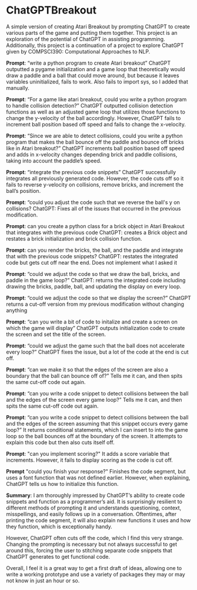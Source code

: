 # ChatGPTBreakout
A simple version of creating Atari Breakout by prompting ChatGPT to create various parts of the game and putting them together.
This project is an exploration of the potential of ChatGPT in assisting programming.
Additionally, this project is a continuation of a project to explore ChatGPT given by COMPSCI390: Computational Approaches to NLP.

**Prompt**: “write a python program to create Atari breakout”
ChatGPT outputted a pygame initialization and a game loop that theoretically would draw a paddle and a ball that could move around, but because it leaves variables uninitialized, fails to work. Also fails to import sys, so I added that manually.

**Prompt**: “For a game like atari breakout, could you write a python program to handle collision detection?”
ChatGPT outputted collision detection functions as well as an adjusted game loop that utilizes those functions to change the y-velocity of the ball accordingly. However, ChatGPT fails to increment ball position based off speed and fails to change the x-velocity.

**Prompt**: “Since we are able to detect collisions, could you write a python program that makes the ball bounce off the paddle and bounce off bricks like in Atari breakout?”
ChatGPT increments ball position based off speed and adds in x-velocity changes depending brick and paddle collisions, taking into account the paddle’s speed.

**Prompt**: “integrate the previous code snippets”
ChatGPT successfully integrates all previously generated code. However, the code cuts off so it fails to reverse y-velocity on collisions, remove bricks, and increment the ball’s position.

**Prompt**: “could you adjust the code such that we reverse the ball's y on collisions?
ChatGPT: Fixes all of the issues that occurred in the previous modification.

**Prompt**: can you create a python class for a brick object in Atari Breakout that integrates with the previous code
ChatGPT: creates a Brick object and restates a brick initialization and brick collision function.

**Prompt**: can you render the bricks, the ball, and the paddle and integrate that with the previous code snippets?
ChatGPT: restates the integrated code but gets cut off near the end. Does not implement what I asked it

**Prompt**: “could we adjust the code so that we draw the ball, bricks, and paddle in the game loop?”
ChatGPT: returns the integrated code including drawing the bricks, paddle, ball, and updating the display on every loop.

**Prompt**: “could we adjust the code so that we display the screen?”
ChatGPT returns a cut-off version from my previous modification without changing anything

**Prompt**: “can you write a bit of code to initalize and create a screen on which the game will display”
ChatGPT outputs initialization code to create the screen and set the title of the screen.

**Prompt**: “could we adjust the game such that the ball does not accelerate every loop?”
ChatGPT fixes the issue, but a lot of the code at the end is cut off.

**Prompt**: “can we make it so that the edges of the screen are also a boundary that the ball can bounce off of?”
Tells me it can, and then spits the same cut-off code out again.

**Prompt**: “can you write a code snippet to detect collisions between the ball and the edges of the screen every game loop?”
Tells me it can, and then spits the same cut-off code out again.

**Prompt**: “can you write a code snippet to detect collisions between the ball and the edges of the screen assuming that this snippet occurs every game loop?”
It returns conditional statements, which I can insert to into the game loop so the ball bounces off at the boundary of the screen. It attempts to explain this code but then also cuts itself off.

**Prompt**: "can you implement scoring?"
It adds a score variable that increments. However, it fails to display scoring as the code is cut off.

**Prompt** "could you finish your response?"
Finishes the code segment, but uses a font function that was not defined earlier. However, when explaining, ChatGPT tells us how to initialize this function.

**Summary**:
I am thoroughly impressed by ChatGPT’s ability to create code snippets and function as a programmer’s aid. It is surprisingly resilient to different methods of prompting it and understands questioning, context, misspellings, and easily follows up in a conversation. Oftentimes, after printing the code segment, it will also explain new functions it uses and how they function, which is exceptionally handy.

However, ChatGPT often cuts off the code, which I find this very strange. Changing the prompting is necessary but not always successful to get around this, forcing the user to stitching separate code snippets that ChatGPT generates to get functional code.

Overall, I feel it is a great way to get a first draft of ideas, allowing one to write a working prototype and use a variety of packages they may or may not know in just an hour or so.